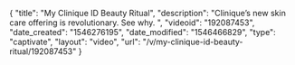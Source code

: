 {
    "title": "My Clinique ID Beauty Ritual",
    "description": "Clinique’s new skin care offering is revolutionary. See why. ",
    "videoid": "192087453",
    "date_created": "1546276195",
    "date_modified": "1546466829",
    "type": "captivate",
    "layout": "video",
    "url": "\/v\/my-clinique-id-beauty-ritual\/192087453"
}